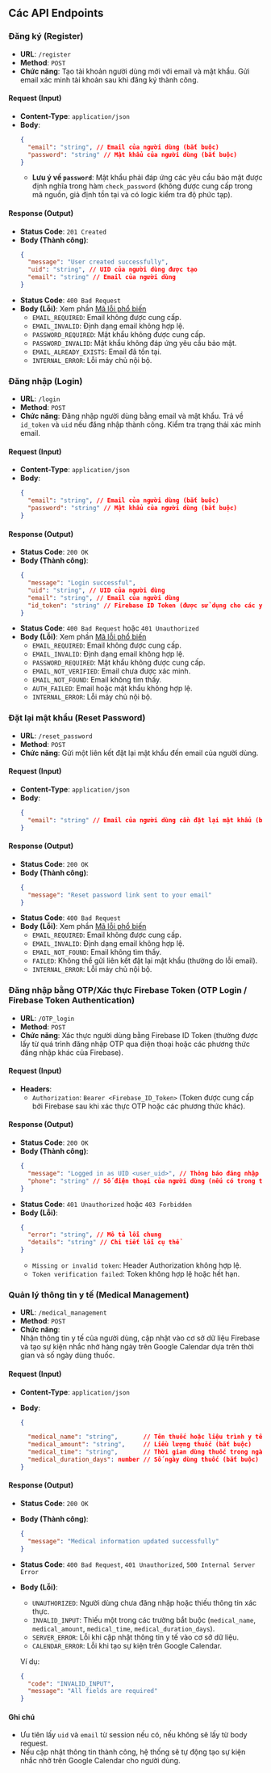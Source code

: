 ## Các API Endpoints

### Đăng ký (Register)

- **URL**: `/register`
- **Method**: `POST`
- **Chức năng**: Tạo tài khoản người dùng mới với email và mật khẩu. Gửi email xác minh tài khoản sau khi đăng ký thành công.

#### Request (Input)

- **Content-Type**: `application/json`
- **Body**:
  ```json
  {
    "email": "string", // Email của người dùng (bắt buộc)
    "password": "string" // Mật khẩu của người dùng (bắt buộc)
  }
  ```
  - **Lưu ý về `password`**: Mật khẩu phải đáp ứng các yêu cầu bảo mật được định nghĩa trong hàm `check_password` (không được cung cấp trong mã nguồn, giả định tồn tại và có logic kiểm tra độ phức tạp).

#### Response (Output)

- **Status Code**: `201 Created`
- **Body (Thành công)**:
  ```json
  {
    "message": "User created successfully",
    "uid": "string", // UID của người dùng được tạo
    "email": "string" // Email của người dùng
  }
  ```
- **Status Code**: `400 Bad Request`
- **Body (Lỗi)**: Xem phần [Mã lỗi phổ biến](#mã-lỗi-phổ-biến)
  - `EMAIL_REQUIRED`: Email không được cung cấp.
  - `EMAIL_INVALID`: Định dạng email không hợp lệ.
  - `PASSWORD_REQUIRED`: Mật khẩu không được cung cấp.
  - `PASSWORD_INVALID`: Mật khẩu không đáp ứng yêu cầu bảo mật.
  - `EMAIL_ALREADY_EXISTS`: Email đã tồn tại.
  - `INTERNAL_ERROR`: Lỗi máy chủ nội bộ.

### Đăng nhập (Login)

- **URL**: `/login`
- **Method**: `POST`
- **Chức năng**: Đăng nhập người dùng bằng email và mật khẩu. Trả về `id_token` và `uid` nếu đăng nhập thành công. Kiểm tra trạng thái xác minh email.

#### Request (Input)

- **Content-Type**: `application/json`
- **Body**:
  ```json
  {
    "email": "string", // Email của người dùng (bắt buộc)
    "password": "string" // Mật khẩu của người dùng (bắt buộc)
  }
  ```

#### Response (Output)

- **Status Code**: `200 OK`
- **Body (Thành công)**:
  ```json
  {
    "message": "Login successful",
    "uid": "string", // UID của người dùng
    "email": "string", // Email của người dùng
    "id_token": "string" // Firebase ID Token (được sử dụng cho các yêu cầu API yêu cầu xác thực)
  }
  ```
- **Status Code**: `400 Bad Request` hoặc `401 Unauthorized`
- **Body (Lỗi)**: Xem phần [Mã lỗi phổ biến](#mã-lỗi-phổ-biến)
  - `EMAIL_REQUIRED`: Email không được cung cấp.
  - `EMAIL_INVALID`: Định dạng email không hợp lệ.
  - `PASSWORD_REQUIRED`: Mật khẩu không được cung cấp.
  - `EMAIL_NOT_VERIFIED`: Email chưa được xác minh.
  - `EMAIL_NOT_FOUND`: Email không tìm thấy.
  - `AUTH_FAILED`: Email hoặc mật khẩu không hợp lệ.
  - `INTERNAL_ERROR`: Lỗi máy chủ nội bộ.

### Đặt lại mật khẩu (Reset Password)

- **URL**: `/reset_password`
- **Method**: `POST`
- **Chức năng**: Gửi một liên kết đặt lại mật khẩu đến email của người dùng.

#### Request (Input)

- **Content-Type**: `application/json`
- **Body**:
  ```json
  {
    "email": "string" // Email của người dùng cần đặt lại mật khẩu (bắt buộc)
  }
  ```

#### Response (Output)

- **Status Code**: `200 OK`
- **Body (Thành công)**:
  ```json
  {
    "message": "Reset password link sent to your email"
  }
  ```
- **Status Code**: `400 Bad Request`
- **Body (Lỗi)**: Xem phần [Mã lỗi phổ biến](#mã-lỗi-phổ-biến)
  - `EMAIL_REQUIRED`: Email không được cung cấp.
  - `EMAIL_INVALID`: Định dạng email không hợp lệ.
  - `EMAIL_NOT_FOUND`: Email không tìm thấy.
  - `FAILED`: Không thể gửi liên kết đặt lại mật khẩu (thường do lỗi email).
  - `INTERNAL_ERROR`: Lỗi máy chủ nội bộ.

### Đăng nhập bằng OTP/Xác thực Firebase Token (OTP Login / Firebase Token Authentication)

- **URL**: `/OTP_login`
- **Method**: `POST`
- **Chức năng**: Xác thực người dùng bằng Firebase ID Token (thường được lấy từ quá trình đăng nhập OTP qua điện thoại hoặc các phương thức đăng nhập khác của Firebase).

#### Request (Input)

- **Headers**:
  - `Authorization`: `Bearer <Firebase_ID_Token>` (Token được cung cấp bởi Firebase sau khi xác thực OTP hoặc các phương thức khác).

#### Response (Output)

- **Status Code**: `200 OK`
- **Body (Thành công)**:
  ```json
  {
    "message": "Logged in as UID <user_uid>", // Thông báo đăng nhập thành công
    "phone": "string" // Số điện thoại của người dùng (nếu có trong token)
  }
  ```
- **Status Code**: `401 Unauthorized` hoặc `403 Forbidden`
- **Body (Lỗi)**:
  ```json
  {
    "error": "string", // Mô tả lỗi chung
    "details": "string" // Chi tiết lỗi cụ thể
  }
  ```
  - `Missing or invalid token`: Header Authorization không hợp lệ.
  - `Token verification failed`: Token không hợp lệ hoặc hết hạn.

### Quản lý thông tin y tế (Medical Management)

- **URL**: `/medical_management`
- **Method**: `POST`
- **Chức năng**:  
  Nhận thông tin y tế của người dùng, cập nhật vào cơ sở dữ liệu Firebase và tạo sự kiện nhắc nhở hàng ngày trên Google Calendar dựa trên thời gian và số ngày dùng thuốc.

#### Request (Input)

- **Content-Type**: `application/json`
- **Body**:

  ```json
  {

    "medical_name": "string",       // Tên thuốc hoặc liệu trình y tế (bắt buộc)
    "medical_amount": "string",     // Liều lượng thuốc (bắt buộc)
    "medical_time": "string",       // Thời gian dùng thuốc trong ngày, định dạng giờ (ví dụ "08:00") (bắt buộc)
    "medical_duration_days": number // Số ngày dùng thuốc (bắt buộc)
  }
  ```

#### Response (Output)

- **Status Code**: `200 OK`
- **Body (Thành công)**:
  ```json
  {
    "message": "Medical information updated successfully"
  }
  ```
- **Status Code**: `400 Bad Request`, `401 Unauthorized`, `500 Internal Server Error`
- **Body (Lỗi)**:

  - `UNAUTHORIZED`: Người dùng chưa đăng nhập hoặc thiếu thông tin xác thực.
  - `INVALID_INPUT`: Thiếu một trong các trường bắt buộc (`medical_name`, `medical_amount`, `medical_time`, `medical_duration_days`).
  - `SERVER_ERROR`: Lỗi khi cập nhật thông tin y tế vào cơ sở dữ liệu.
  - `CALENDAR_ERROR`: Lỗi khi tạo sự kiện trên Google Calendar.

  Ví dụ:

  ```json
  {
    "code": "INVALID_INPUT",
    "message": "All fields are required"
  }
  ```

#### Ghi chú

- Ưu tiên lấy `uid` và `email` từ session nếu có, nếu không sẽ lấy từ body request.
- Nếu cập nhật thông tin thành công, hệ thống sẽ tự động tạo sự kiện nhắc nhở trên Google Calendar cho người dùng.
